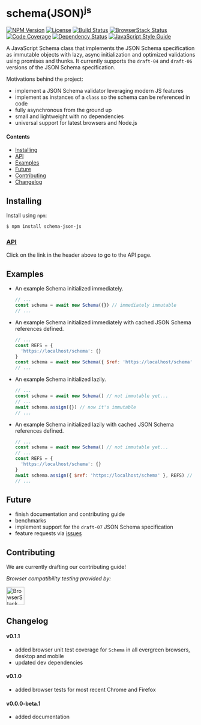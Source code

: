 # schema(JSON)<sup>js</sup>

[![NPM Version][npm-image]][npm-url]
[![License][license-image]][license-url]
[![Build Status][circle-image]][circle-url]
[![BrowserStack Status][browserstack-image]][browserstack-url]
[![Code Coverage][codecov-image]][codecov-url]
[![Dependency Status][depstat-image]][depstat-url]
[![JavaScript Style Guide][style-image]][style-url]

A JavaScript Schema class that implements the JSON Schema specification as immutable objects with lazy, async initialization and optimized validations using promises and thunks. It currently supports the `draft-04` and `draft-06` versions of the JSON Schema specification.

Motivations behind the project:
- implement a JSON Schema validator leveraging modern JS features
- implement as instances of a `class` so the schema can be referenced in code
- fully asynchronous from the ground up
- small and lightweight with no dependencies
- universal support for latest browsers and Node.js

#### Contents
- [Installing](#installing)
- [API](#api)
- [Examples](#examples)
- [Future](#future)
- [Contributing](#contributing)
- [Changelog](#changelog)

## Installing
Install using `npm`:
```sh
$ npm install schema-json-js
```

### [API](https://fnalabs.github.io/schema-json-js/)
Click on the link in the header above to go to the API page.

## Examples
- An example Schema initialized immediately.
  ```javascript
  // ...
  const schema = await new Schema({}) // immediately immutable
  // ...
  ```

- An example Schema initialized immediately with cached JSON Schema references defined.
  ```javascript
  // ...
  const REFS = {
    'https://localhost/schema': {}
  }
  const schema = await new Schema({ $ref: 'https://localhost/schema' }, REFS) // immediately immutable
  // ...
  ```

- An example Schema initialized lazily.
  ```javascript
  // ...
  const schema = await new Schema() // not immutable yet...
  // ...
  await schema.assign({}) // now it's immutable
  // ...
  ```

- An example Schema initialized lazily with cached JSON Schema references defined.
  ```javascript
  // ...
  const schema = await new Schema() // not immutable yet...
  // ...
  const REFS = {
    'https://localhost/schema': {}
  }
  await schema.assign({ $ref: 'https://localhost/schema' }, REFS) // now it's immutable
  // ...
  ```

## Future
- finish documentation and contributing guide
- benchmarks
- implement support for the `draft-07` JSON Schema specification
- feature requests via [issues](https://github.com/fnalabs/schema-json-js/issues)

## Contributing
We are currently drafting our contributing guide!

*Browser compatibility testing provided by:*

<a href="https://browserstack.com"><img height="48" src="https://fnalabs.github.io/fnalabs-assets/assets/Browserstack-logo.svg" alt="BrowserStack logo"></a>

## Changelog
#### v0.1.1
- added browser unit test coverage for `Schema` in all evergreen browsers, desktop and mobile
- updated dev dependencies

#### v0.1.0
- added browser tests for most recent Chrome and Firefox

#### v0.0.0-beta.1
- added documentation

[npm-image]: https://img.shields.io/npm/v/schema-json-js.svg
[npm-url]: https://www.npmjs.com/package/schema-json-js

[license-image]: https://img.shields.io/badge/License-MIT-blue.svg
[license-url]: https://github.com/fnalabs/schema-json-js/blob/master/LICENSE

[circle-image]: https://img.shields.io/circleci/project/github/fnalabs/schema-json-js.svg
[circle-url]: https://circleci.com/gh/fnalabs/schema-json-js

[browserstack-image]: https://www.browserstack.com/automate/badge.svg?badge_key=RUZSc0g2YjdmNmloS2FtTmU5NE81bFhHL3ByOFFXUThCNldqckJ6djBjVT0tLWxSWFkrbDI5amk4TXFzSXUzSWM5Unc9PQ==--0cea82a7d3fa758f89cbb9ad0e5fa21377131b4e
[browserstack-url]: https://www.browserstack.com/automate/public-build/RUZSc0g2YjdmNmloS2FtTmU5NE81bFhHL3ByOFFXUThCNldqckJ6djBjVT0tLWxSWFkrbDI5amk4TXFzSXUzSWM5Unc9PQ==--0cea82a7d3fa758f89cbb9ad0e5fa21377131b4e

[codecov-image]: https://img.shields.io/codecov/c/github/fnalabs/schema-json-js.svg
[codecov-url]: https://codecov.io/gh/fnalabs/schema-json-js

[depstat-image]: https://img.shields.io/david/fnalabs/schema-json-js.svg
[depstat-url]: https://david-dm.org/fnalabs/schema-json-js

[style-image]: https://img.shields.io/badge/code_style-standard-brightgreen.svg
[style-url]: https://standardjs.com
